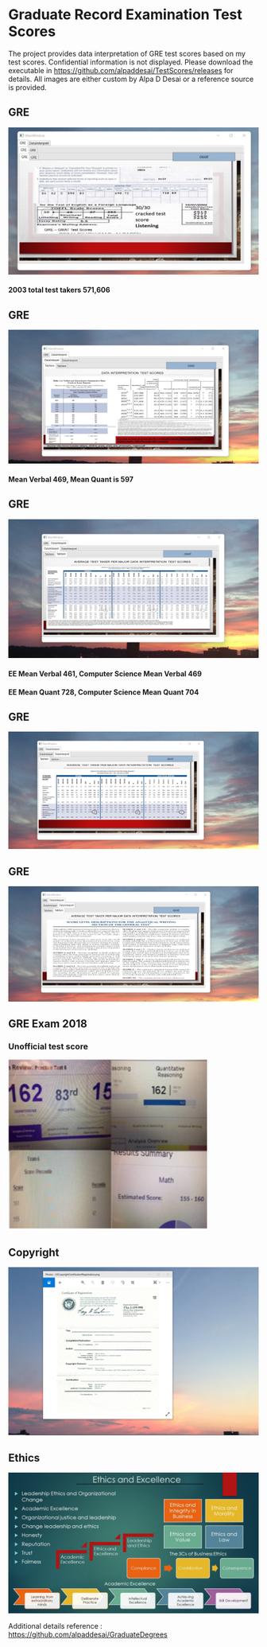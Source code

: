 # Graduate Record Examination Test Scores

The project provides data interpretation of GRE test scores based on my test scores. Confidential information is not displayed. Please download the executable in https://github.com/alpaddesai/TestScores/releases for details. All images are either custom by Alpa D Desai or a reference source is provided.

## GRE
![image](GRE_Exam.jpg)

#### 2003 total test takers 571,606

## GRE
![image](GREV.jpg)
 #### Mean Verbal 469, Mean Quant is 597

## GRE
![image](GREVI.jpg)
#### EE Mean Verbal 461, Computer Science Mean Verbal 469
#### EE Mean Quant 728, Computer Science Mean Quant 704

## GRE
![image](GREVII.jpg)

## GRE
![image](GREVIII.jpg)

## GRE Exam 2018
### Unofficial test score
![image](GRE_PracticeExam_18_22.png)

## Copyright
![image](USCopyrightCertificate.png)

## Ethics
![image](Ethics.jpg)

Additional details reference :  https://github.com/alpaddesai/GraduateDegrees
